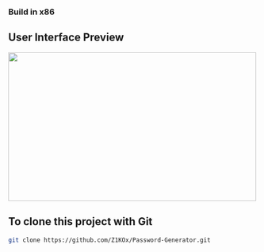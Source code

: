 ### Build in x86

## User Interface Preview
<img src="https://cdn.discordapp.com/attachments/847075046329679903/1217194838009712700/qHNWsVT.png?ex=66159907&is=66032407&hm=692201f2386dda396f5116fbb4e5827d6e52a5a4cc0bb6646edc1c105c2dbcb7&" height="300" width="500">

## To clone this project with Git
```bash
git clone https://github.com/Z1KOx/Password-Generator.git
```
